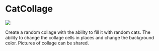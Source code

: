 # CatCollage
![](BCB322C1347E.GIF)

Create a random collage with the ability to fill it with random cats. 
The ability to change the collage cells in places and change the background color. 
Pictures of collage can be shared.
